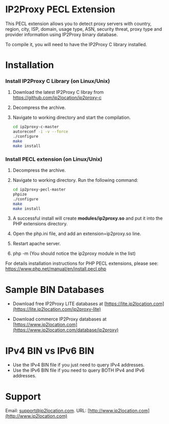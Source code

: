# IP2Proxy PECL Extension
This PECL extension allows you to  detect proxy servers with country, region, city, ISP, domain, usage type, ASN, security threat, proxy type and provider information using IP2Proxy binary database.

To compile it, you will need to have the IP2Proxy C library installed.



# Installation

### Install IP2Proxy C Library (on Linux/Unix)
1. Download the latest IP2Proxy C libray  from https://github.com/ip2location/ip2proxy-c

2. Decompress the archive.

3. Navigate to working directory and start the compilation.

   ```bash
   cd ip2proxy-c-master
   autoreconf -i -v --force
   ./configure
   make
   make install
   ```


### Install PECL extension (on Linux/Unix)
1. Decompress the archive.

2. Navigate to working directory. Run the following command:

   ```bash
   cd ip2proxy-pecl-master
   phpize
   ./configure
   make
   make install
   ```



3. A successful install will create **modules/ip2proxy.so** and put it into the PHP extensions directory.

4. Open the php.ini file, and add an extension=ip2proxy.so line.

5. Restart apache server.

6. php -m (You should notice the ip2proxy module in the list)



For details installation instructions for PHP PECL extensions, please see:
https://www.php.net/manual/en/install.pecl.php



# Sample BIN Databases
* Download free IP2Proxy LITE databases at [https://lite.ip2location.com](https://lite.ip2location.com/ip2proxy-lite)

* Download commerce IP2Proxy databases at [https://www.ip2location.com](https://www.ip2location.com/database/ip2proxy)



# IPv4 BIN vs IPv6 BIN
* Use the IPv4 BIN file if you just need to query IPv4 addresses.
* Use the IPv6 BIN file if you need to query BOTH IPv4 and IPv6 addresses.

# Support
Email: support@ip2location.com.
URL: [http://www.ip2location.com](http://www.ip2location.com)
